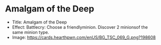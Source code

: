 # Amalgam of the Deep
- Title:  Amalgam of the Deep
- Effect:  Battlecry: Choose a friendlyminion. Discover 2 minionsof the same minion type.
- Image:  https://cards.hearthpwn.com/enUS/BG_TSC_069_G.png?198608
